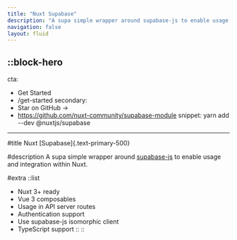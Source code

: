 ```yaml
---
title: "Nuxt Supabase"
description: "A supa simple wrapper around supabase-js to enable usage and integration within Nuxt."
navigation: false
layout: fluid
---
```


::block-hero
---
cta:
  - Get Started
  - /get-started
secondary:
  - Star on GitHub ->
  - https://github.com/nuxt-community/supabase-module
snippet: yarn add --dev @nuxtjs/supabase
---

#title
Nuxt [Supabase]{.text-primary-500}

#description
A supa simple wrapper around [supabase-js](https://github.com/supabase/supabase-js) to enable usage and integration within Nuxt.

#extra
  ::list
  - Nuxt 3+ ready
  - Vue 3 composables
  - Usage in API server routes
  - Authentication support
  - Use supabase-js isomorphic client
  - TypeScript support
  ::
::
